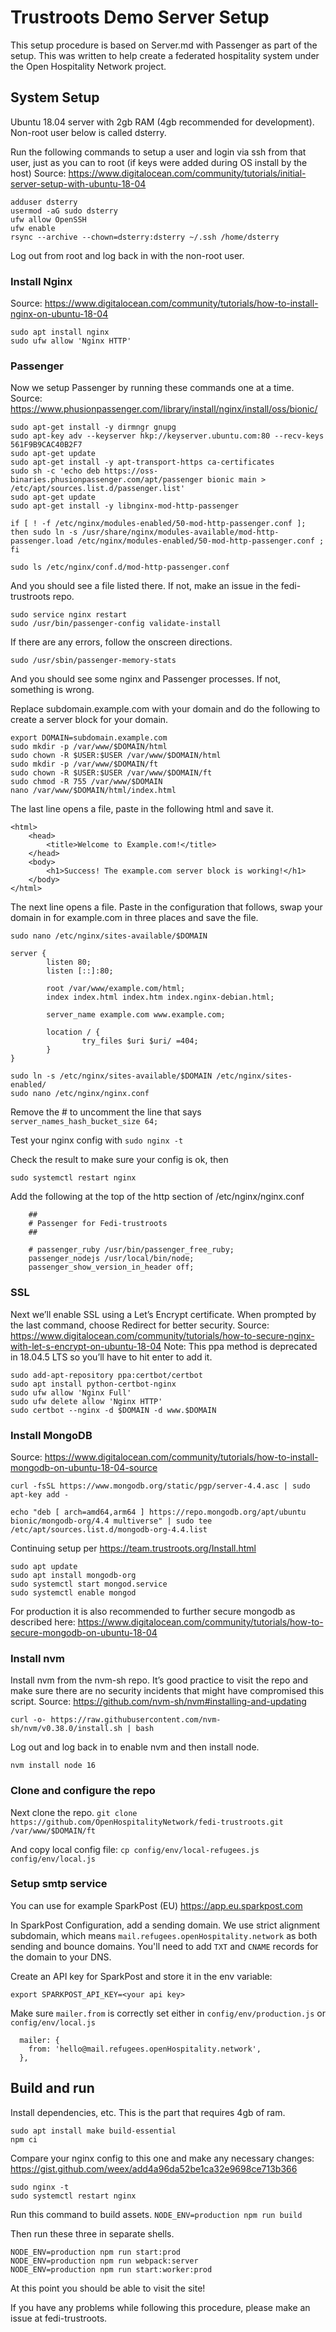# Trustroots Demo Server Setup

This setup procedure is based on Server.md with Passenger as part of the setup. This was written to help create a federated hospitality system under the Open Hospitality Network project.

## System Setup

Ubuntu 18.04 server with 2gb RAM (4gb recommended for development). Non-root user below is called dsterry.

Run the following commands to setup a user and login via ssh from that user, just as you can to root (if keys were added during OS install by the host)
Source: https://www.digitalocean.com/community/tutorials/initial-server-setup-with-ubuntu-18-04

```
adduser dsterry
usermod -aG sudo dsterry
ufw allow OpenSSH
ufw enable
rsync --archive --chown=dsterry:dsterry ~/.ssh /home/dsterry
```

Log out from root and log back in with the non-root user.

### Install Nginx

Source: https://www.digitalocean.com/community/tutorials/how-to-install-nginx-on-ubuntu-18-04

```
sudo apt install nginx
sudo ufw allow 'Nginx HTTP'
```

### Passenger

Now we setup Passenger by running these commands one at a time.
Source: https://www.phusionpassenger.com/library/install/nginx/install/oss/bionic/

```
sudo apt-get install -y dirmngr gnupg
sudo apt-key adv --keyserver hkp://keyserver.ubuntu.com:80 --recv-keys 561F9B9CAC40B2F7
sudo apt-get update
sudo apt-get install -y apt-transport-https ca-certificates
sudo sh -c 'echo deb https://oss-binaries.phusionpassenger.com/apt/passenger bionic main > /etc/apt/sources.list.d/passenger.list'
sudo apt-get update
sudo apt-get install -y libnginx-mod-http-passenger
```

`if [ ! -f /etc/nginx/modules-enabled/50-mod-http-passenger.conf ]; then sudo ln -s /usr/share/nginx/modules-available/mod-http-passenger.load /etc/nginx/modules-enabled/50-mod-http-passenger.conf ; fi`

`sudo ls /etc/nginx/conf.d/mod-http-passenger.conf`

And you should see a file listed there. If not, make an issue in the fedi-trustroots repo.

```
sudo service nginx restart
sudo /usr/bin/passenger-config validate-install
```

If there are any errors, follow the onscreen directions.

`sudo /usr/sbin/passenger-memory-stats`

And you should see some nginx and Passenger processes. If not, something is wrong.

Replace subdomain.example.com with your domain and do the following to create a server block for your domain.

```
export DOMAIN=subdomain.example.com
sudo mkdir -p /var/www/$DOMAIN/html
sudo chown -R $USER:$USER /var/www/$DOMAIN/html
sudo mkdir -p /var/www/$DOMAIN/ft
sudo chown -R $USER:$USER /var/www/$DOMAIN/ft
sudo chmod -R 755 /var/www/$DOMAIN
nano /var/www/$DOMAIN/html/index.html
```

The last line opens a file, paste in the following html and save it.

```
<html>
    <head>
        <title>Welcome to Example.com!</title>
    </head>
    <body>
        <h1>Success! The example.com server block is working!</h1>
    </body>
</html>
```

The next line opens a file. Paste in the configuration that follows, swap your domain in for example.com in three places and save the file.

`sudo nano /etc/nginx/sites-available/$DOMAIN`

```
server {
        listen 80;
        listen [::]:80;

        root /var/www/example.com/html;
        index index.html index.htm index.nginx-debian.html;

        server_name example.com www.example.com;

        location / {
                try_files $uri $uri/ =404;
        }
}
```

```
sudo ln -s /etc/nginx/sites-available/$DOMAIN /etc/nginx/sites-enabled/
sudo nano /etc/nginx/nginx.conf
```

Remove the # to uncomment the line that says `server_names_hash_bucket_size 64;`

Test your nginx config with
`sudo nginx -t`

Check the result to make sure your config is ok, then

`sudo systemctl restart nginx`

Add the following at the top of the http section of /etc/nginx/nginx.conf

```
    ##
    # Passenger for Fedi-trustroots
    ##

    # passenger_ruby /usr/bin/passenger_free_ruby;
    passenger_nodejs /usr/local/bin/node;
    passenger_show_version_in_header off;
```

### SSL

Next we’ll enable SSL using a Let’s Encrypt certificate. When prompted by the last command, choose Redirect for better security.
Source: https://www.digitalocean.com/community/tutorials/how-to-secure-nginx-with-let-s-encrypt-on-ubuntu-18-04
Note: This ppa method is deprecated in 18.04.5 LTS so you’ll have to hit enter to add it.

```
sudo add-apt-repository ppa:certbot/certbot
sudo apt install python-certbot-nginx
sudo ufw allow 'Nginx Full'
sudo ufw delete allow 'Nginx HTTP'
sudo certbot --nginx -d $DOMAIN -d www.$DOMAIN
```

### Install MongoDB

Source: https://www.digitalocean.com/community/tutorials/how-to-install-mongodb-on-ubuntu-18-04-source

`curl -fsSL https://www.mongodb.org/static/pgp/server-4.4.asc | sudo apt-key add -`

`echo "deb [ arch=amd64,arm64 ] https://repo.mongodb.org/apt/ubuntu bionic/mongodb-org/4.4 multiverse" | sudo tee /etc/apt/sources.list.d/mongodb-org-4.4.list`

Continuing setup per https://team.trustroots.org/Install.html

```
sudo apt update
sudo apt install mongodb-org
sudo systemctl start mongod.service
sudo systemctl enable mongod
```

For production it is also recommended to further secure mongodb as described here: https://www.digitalocean.com/community/tutorials/how-to-secure-mongodb-on-ubuntu-18-04

### Install nvm

Install nvm from the nvm-sh repo. It’s good practice to visit the repo and make sure there are no security incidents that might have compromised this script.
Source: https://github.com/nvm-sh/nvm#installing-and-updating

`curl -o- https://raw.githubusercontent.com/nvm-sh/nvm/v0.38.0/install.sh | bash`

Log out and log back in to enable nvm and then install node.

`nvm install node 16`

### Clone and configure the repo

Next clone the repo.
`git clone https://github.com/OpenHospitalityNetwork/fedi-trustroots.git /var/www/$DOMAIN/ft`

And copy local config file:
`cp config/env/local-refugees.js config/env/local.js`

### Setup smtp service

You can use for example SparkPost (EU)
https://app.eu.sparkpost.com

In SparkPost Configuration, add a sending domain. We use strict alignment subdomain, which means `mail.refugees.openHospitality.network` as both sending and bounce domains. You'll need to add `TXT` and `CNAME` records for the domain to your DNS.

Create an API key for SparkPost and store it in the env variable:

`export SPARKPOST_API_KEY=<your api key>`

Make sure `mailer.from` is correctly set either in `config/env/production.js` or `config/env/local.js`

```
  mailer: {
    from: 'hello@mail.refugees.openHospitality.network',
  },
```

## Build and run

Install dependencies, etc. This is the part that requires 4gb of ram.

```
sudo apt install make build-essential
npm ci
```

Compare your nginx config to this one and make any necessary changes: https://gist.github.com/weex/add4a96da52be1ca32e9698ce713b366

```
sudo nginx -t
sudo systemctl restart nginx
```

Run this command to build assets.
`NODE_ENV=production npm run build`

Then run these three in separate shells.

```
NODE_ENV=production npm run start:prod
NODE_ENV=production npm run webpack:server
NODE_ENV=production npm run start:worker:prod
```

At this point you should be able to visit the site!

If you have any problems while following this procedure, please make an issue at fedi-trustroots.
